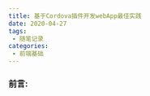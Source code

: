 ```yaml
---
title: 基于Cordova插件开发webApp最佳实践
date: 2020-04-27
tags:
 - 随笔记录
categories:
 - 前端基础
---
```


### 前言:
    